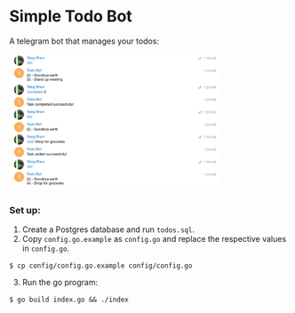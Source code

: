 # Simple Todo Bot

A telegram bot that manages your todos:

<img src="screenshots/example.png" alt="Screenshot" width="75%"/>

### Set up:

1. Create a Postgres database and run `todos.sql`.
2. Copy `config.go.example` as `config.go` and replace the respective values in `config.go`.
  ```
  $ cp config/config.go.example config/config.go
  ```

3. Run the go program:
  ```
  $ go build index.go && ./index
  ```
